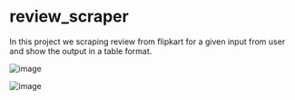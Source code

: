 # review_scraper
In this project we scraping review from flipkart for a given input from user and show the output in a table format.

![image](https://user-images.githubusercontent.com/87892519/226110794-d003810f-88e0-4889-aa92-0f272576ed8b.png)

![image](https://user-images.githubusercontent.com/87892519/226110800-8f8c680f-fe04-43fd-a651-0066082be486.png)

